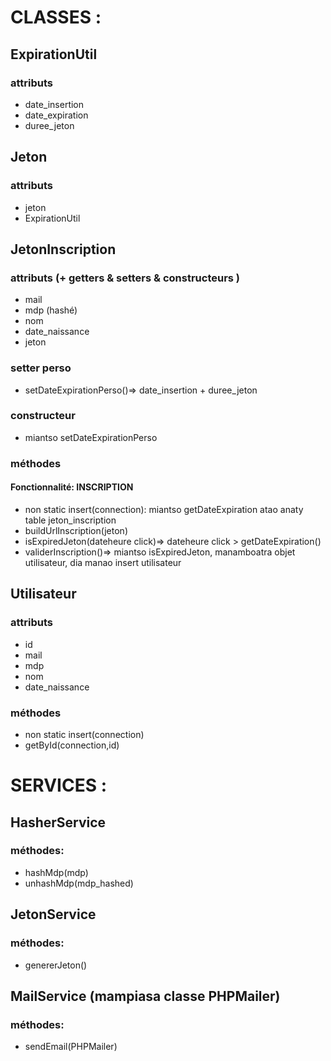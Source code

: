 # CLASSES : 
## ExpirationUtil
### attributs
- date_insertion
- date_expiration
- duree_jeton 

## Jeton
### attributs
- jeton
- ExpirationUtil

## JetonInscription
### attributs (+ getters & setters & constructeurs )
- mail
- mdp (hashé)
- nom
- date_naissance
- jeton 


### setter perso
- setDateExpirationPerso()=> date_insertion + duree_jeton

### constructeur
- miantso setDateExpirationPerso


### méthodes
#### Fonctionnalité: INSCRIPTION
- non static insert(connection): miantso getDateExpiration atao anaty table jeton_inscription
- buildUrlInscription(jeton)
- isExpiredJeton(dateheure click)=> dateheure click > getDateExpiration()
- validerInscription()=> miantso isExpiredJeton, manamboatra objet utilisateur, dia manao insert utilisateur 


## Utilisateur 
### attributs
- id
- mail
- mdp
- nom
- date_naissance

### méthodes
- non static insert(connection)
- getById(connection,id)



# SERVICES : 
## HasherService
### méthodes:
- hashMdp(mdp)
- unhashMdp(mdp_hashed)

## JetonService 
### méthodes:
- genererJeton()

## MailService (mampiasa classe PHPMailer)
### méthodes:
- sendEmail(PHPMailer)